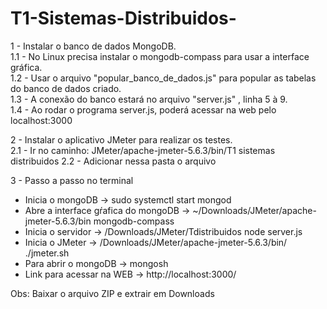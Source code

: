 # T1-Sistemas-Distribuidos-

1 - Instalar o banco de dados MongoDB.  
  1.1 - No Linux precisa instalar o mongodb-compass para usar a interface gráfica.            
  1.2 - Usar o arquivo "popular_banco_de_dados.js" para popular as tabelas do banco de dados criado.             
  1.3 - A conexão do banco estará no arquivo "server.js" , linha 5 à 9.  
  1.4 - Ao rodar o programa server.js, poderá acessar na web pelo localhost:3000  

2 - Instalar o aplicativo JMeter para realizar os testes.  
  2.1 - Ir no caminho: JMeter/apache-jmeter-5.6.3/bin/T1 sistemas distribuidos 
  2.2 - Adicionar nessa pasta o arquivo  
                   
3 - Passo a passo no terminal   

- Inicia o mongoDB -> sudo systemctl start mongod      
- Abre a interface gŕafica do mongoDB -> ~/Downloads/JMeter/apache-jmeter-5.6.3/bin mongodb-compass      
- Inicia o servidor -> /Downloads/JMeter/Tdistribuidos node server.js
- Inicia o JMeter -> /Downloads/JMeter/apache-jmeter-5.6.3/bin/ ./jmeter.sh
- Para abrir o mongoDB -> mongosh     
- Link para acessar na WEB -> http://localhost:3000/    

Obs: Baixar o arquivo ZIP e extrair em Downloads     
